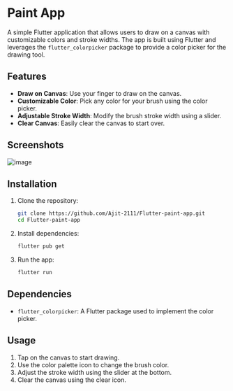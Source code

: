 # Paint App

A simple Flutter application that allows users to draw on a canvas with customizable colors and stroke widths. The app is built using Flutter and leverages the `flutter_colorpicker` package to provide a color picker for the drawing tool.

## Features

- **Draw on Canvas**: Use your finger to draw on the canvas.
- **Customizable Color**: Pick any color for your brush using the color picker.
- **Adjustable Stroke Width**: Modify the brush stroke width using a slider.
- **Clear Canvas**: Easily clear the canvas to start over.

## Screenshots

![image](https://github.com/user-attachments/assets/6647c8fd-d2ce-4f2f-952b-942bbf62879b)


## Installation

1. Clone the repository:

   ```bash
   git clone https://github.com/Ajit-2111/Flutter-paint-app.git
   cd Flutter-paint-app
   ```

2. Install dependencies:

   ```bash
   flutter pub get
   ```

3. Run the app:

   ```bash
   flutter run
   ```

## Dependencies

- `flutter_colorpicker`: A Flutter package used to implement the color picker.

## Usage

1. Tap on the canvas to start drawing.
2. Use the color palette icon to change the brush color.
3. Adjust the stroke width using the slider at the bottom.
4. Clear the canvas using the clear icon.

